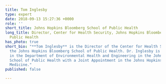 ```yaml
---
title: Tom Inglesby
type: expert
date: 2018-09-13 15:27:36 +0000
role: ''
short_title: Johns Hopkins Bloomberg School of Public Health
long_title: Director, Center for Health Security, Johns Hopkins Bloomberg School of
  Public Health
has_photo: true
short_bio: "**Tom Inglesby** is the Director of the Center for Health Security of
  the Johns Hopkins Bloomberg School of Public Health. Dr. Inglesby is also Professor
  in the Department of Environmental Health and Engineering in the Johns Hopkins Bloomberg
  School of Public Health with a Joint Appointment in the Johns Hopkins School of
  Medicine."
published: false

---
```


